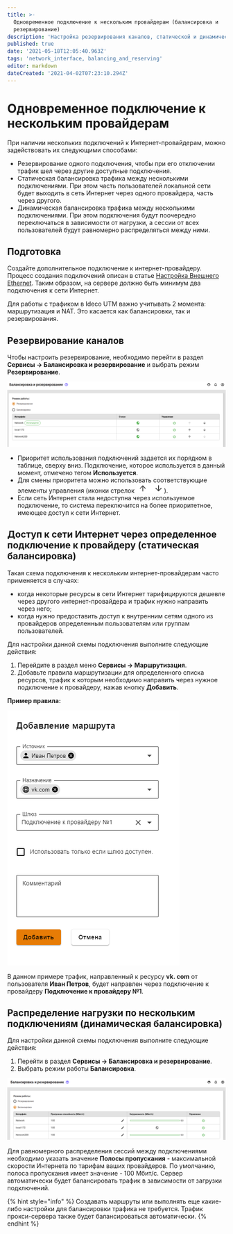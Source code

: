 ```yaml
---
title: >-
  Одновременное подключение к нескольким провайдерам (балансировка и
  резервирование)
description: 'Настройка резервирования каналов, статической и динамической балансировки.'
published: true
date: '2021-05-18T12:05:40.963Z'
tags: 'network_interface, balancing_and_reserving'
editor: markdown
dateCreated: '2021-04-02T07:23:10.294Z'
---
```


# Одновременное подключение к нескольким провайдерам

При наличии нескольких подключений к Интернет-провайдерам, можно задействовать их следующими способами:

* Резервирование одного подключения, чтобы при его отключении трафик шел через другие доступные подключения.
* Статическая балансировка трафика между несколькими подключениями. При этом часть пользователей локальной сети будет выходить в сеть Интернет через одного провайдера, часть через другого.
* Динамическая балансировка трафика между несколькими подключениями. При этом подключения будут поочередно переключаться в зависимости от нагрузки, а сессии от всех пользователей будут равномерно распределяться между ними.

## Подготовка

Создайте дополнительное подключение к интернет-провайдеру. Процесс создания подключений описан в статье [Настройка Внешнего Ethernet](ethernet-connection.md). Таким образом, на сервере должно быть минимум два подключения к сети Интернет.

Для работы с трафиком в Ideco UTM важно учитывать 2 момента: маршрутизация и NAT. Это касается как балансировки, так и резервирования.

## Резервирование каналов

Чтобы настроить резервирование, необходимо перейти в раздел **Сервисы -&gt; Балансировка и резервирование** и выбрать режим **Резервирование**.

![](../../.gitbook/assets/backup1.png)

* Приоритет использования подключений задается их порядком в таблице, сверху вниз. Подключение, которое используется в данный момент, отмечено тегом **Используется**.
* Для смены приоритета можно использовать соответствующие элементы управления \(иконки стрелок ![up-down.png](../../.gitbook/assets/up-down.png)\).
* Если сеть Интернет стала недоступна через используемое подключение, то система переключится на более приоритетное, имеющее доступ к сети Интернет.

## Доступ к сети Интернет через определенное подключение к провайдеру \(статическая балансировка\)

Такая схема подключения к нескольким интернет-провайдерам часто применяется в случаях:

* когда некоторые ресурсы в сети Интернет тарифицируются дешевле через другого интернет-провайдера и трафик нужно направить через него;
* когда нужно предоставить доступ к внутренним сетям одного из провайдеров определенным пользователям или группам пользователей.

Для настройки данной схемы подключения выполните следующие действия:

1. Перейдите в раздел меню **Сервисы -&gt; Маршрутизация**. 
2. Добавьте правила маршрутизации для определенного списка ресурсов, трафик к которым необходимо направить через нужное подключение к провайдеру, нажав кнопку **Добавить**.

**Пример правила:**

![](../../.gitbook/assets/rule.png)

В данном примере трафик, направленный к ресурсу **vk. com** от пользователя **Иван Петров**, будет направлен через подключение к провайдеру **Подключение к провайдеру №1**.

## Распределение нагрузки по нескольким подключениям \(динамическая балансировка\)

Для настройки данной схемы подключения выполните следующие действия:

1. Перейти в раздел **Сервисы -&gt; Балансировка и резервирование**. 
2. Выбрать режим работы **Балансировка**.

![](../../.gitbook/assets/balancing1.png)

Для равномерного распределения сессий между подключениями необходимо указать значение **Полосы пропускания** - максимальной скорости Интернета по тарифам ваших провайдеров. По умолчанию, полоса пропускания имеет значение - 100 Мбит/с. Сервер автоматически будет балансировать трафик в зависимости от загрузки подключений.

{% hint style="info" %}
Создавать маршруты или выполнять еще какие-либо настройки для балансировки трафика не требуется. Трафик прокси-сервера также будет балансироваться автоматически.
{% endhint %}

